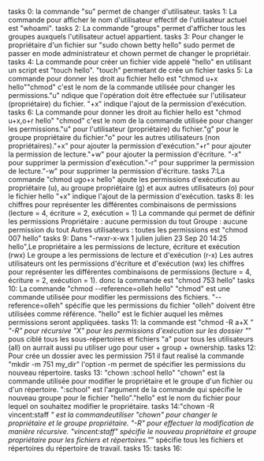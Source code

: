 tasks 0: la commande "su" permet de changer d'utilisateur.
tasks 1: La commande pour afficher le nom d'utilisateur effectif de l'utilisateur actuel est "whoami".
tasks 2: La commande "groups" permet d'afficher tous les groupes auxquels l'utilisateur actuel appartient.
tasks 3: Pour changer le propriétaire d'un fichier sur "sudo chown betty hello" sudo permet de passer en mode administrateur et chown permet de changer le propriétair.
tasks 4: La commande pour créer un fichier vide appelé "hello" en utilisant un script est "touch hello". "touch" permetant de crée un fichier
tasks 5: La commande pour donner les droit au fichier hello est "chmod u+x hello""chmod" c'est le nom de la commande utilisée pour changer les permissions."u" ndique que l'opération doit être effectuée sur l'utilisateur (propriétaire) du fichier. "+x" indique l'ajout de la permission d'exécution.
tasks 6: La commande pour donner les droit au fichier hello est "chmod u+x,o+r hello" "chmod" c'est le nom de la commande utilisée pour changer les permissions."u" pour l'utilisateur (propriétaire) du fichier."g" pour le groupe propriétaire du fichier."o" pour les autres utilisateurs (non propriétaires)."+x" pour ajouter la permission d'exécution."+r" pour ajouter la permission de lecture."+w" pour ajouter la permission d'écriture.
"-x" pour supprimer la permission d'exécution."-r" pour supprimer la permission de lecture."-w" pour supprimer la permission d'écriture.
tasks 7:La commande "chmod ugo+x hello" ajoute les permissions d'exécution au propriétaire (u), au groupe propriétaire (g) et aux autres utilisateurs (o) pour le fichier hello "+x" indique l'ajout de la permission d'exécution.
tasks 8: les chiffres pour représenter les différentes combinaisons de permissions (lecture = 4, écriture = 2, exécution = 1)
La commande qui permet de définir les permissions Propriétaire : aucune permission du tout Groupe : aucune permission du tout Autres utilisateurs : toutes les permissions est "chmod 007 hello"
tasks 9: Dans "-rwxr-x-wx 1 julien julien 23 Sep 20 14:25 hello",Le propriétaire a les permissions de lecture, écriture et exécution (rwx)
Le groupe a les permissions de lecture et d'exécution (r-x)
Les autres utilisateurs ont les permissions d'écriture et d'exécution (wx)
les chiffres pour représenter les différentes combinaisons de permissions (lecture = 4, écriture = 2, exécution = 1). donc la commande est "chmod 753 hello"
tasks 10:  La commande "chmod --reference=olleh hello" "chmod" est une commande utilisée pour modifier les permissions des fichiers. "--reference=olleh" spécifie que les permissions du fichier "olleh" doivent être utilisées comme référence. "hello" est le fichier auquel les mêmes permissions seront appliquées.
tasks 11: la commande est "chmod -R a+X *" "-R" pour récursive "X" pour les permissions d'exécution sur les dossier "*" pous ciblé tous les sous-répertoires et fichiers "a" pour tous les utilisateurs (all) on aurrait aussi pu utiliser ugo pour user + group + ownership.
tasks 12: Pour crée un dossier avec les permission 751 il faut realisé la commande "mkdir -m 751 my_dir" l'option -m permet de spécifier les permissions du nouveau répertoire.
tasks 13: "chown :school hello" "chown" est la commande utilisée pour modifier le propriétaire et le groupe d'un fichier ou d'un répertoire. ":school" est l'argument de la commande qui spécifie le nouveau groupe pour le fichier "hello"."hello" est le nom du fichier pour lequel on souhaitez modifier le propriétaire.
tasks 14:"chown -R vincent:staff *" est la commandeutiliser "chown" pour changer le propriétaire et le groupe propriétaire. "-R" pour effectuer la modification de manière récursive. "vincent:staff" spécifie le nouveau propriétaire et groupe propriétaire pour les fichiers et répertoires."*" spécifie tous les fichiers et répertoires du répertoire de travail.
tasks 15:
tasks 16: